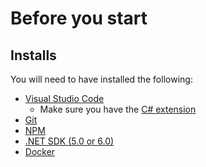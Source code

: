 # Before you start

## Installs

You will need to have installed the following:
- [Visual Studio Code](https://code.visualstudio.com/download)
    - Make sure you have the [C# extension](https://marketplace.visualstudio.com/items?itemName=ms-dotnettools.csharp)
- [Git](https://git-scm.com/)
- [NPM](https://www.npmjs.com/get-npm)
- [.NET SDK (5.0 or 6.0)](https://dotnet.microsoft.com/download)
- [Docker](https://www.docker.com/products/docker-desktop)
